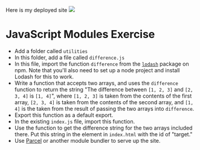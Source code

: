 Here is my deployed site ![](https://saraiba33.github.io/js-modules-exercise/)
# JavaScript Modules Exercise

* Add a folder called `utilities`
* In this folder, add a file called `difference.js`
* In this file, import the function `difference` from the [`lodash`](https://www.npmjs.com/package/lodash) package on npm. Note that you'll also need to set up a node project and install Lodash for this to work.
* Write a function that accepts two arrays, and uses the `difference` function to return the string "The difference between `[1, 2, 3]` and `[2, 3, 4]` is `[1, 4]`", where `[1, 2, 3]` is taken from the contents of the first array, `[2, 3, 4]` is taken from the contents of the second array, and `[1, 4]` is the taken from the result of passing the two arrays into `difference`.
* Export this function as a default export.
* In the existing `index.js` file, import this function.
* Use the function to get the difference string for the two arrays included there. Put this string in the element in `index.html` with the id of "target."
* Use [Parcel](https://parceljs.org/) or another module bundler to serve up the site.
